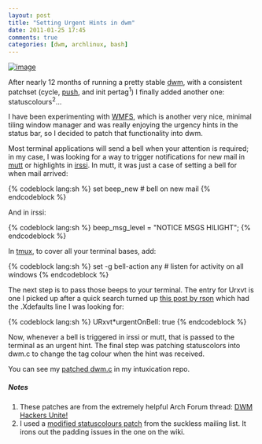 ```yaml
---
layout: post
title: "Setting Urgent Hints in dwm"
date: 2011-01-25 17:45
comments: true
categories: [dwm, archlinux, bash]
---
```

[![image](http://dl.dropbox.com/u/261312/Blog-images/dwm-urgent.png)](http://www.flickr.com/photos/jasonwryan/5379701719/#/photos/jasonwryan/5379701719/lightbox/ "Arch Linux: dwm with statuscolors patch")

After nearly 12 months of running a pretty stable
[dwm](http://dwm.suckless.org "dwm homepage"), with a consistent
patchset (cycle,
[push](http://dwm.suckless.org/patches/push "Push on suckless wiki"),
and init pertag<sup>1</sup>) I finally added another one:
statuscolours<sup>2</sup>…

I have been experimenting with
[WMFS](http://jasonwryan.com/blog/2010/12/26/wmfs-window-manager-from-scratch/ "My post on using WMFS"),
which is another very nice, minimal tiling window manager and was really
enjoying the urgency hints in the status bar, so I decided to patch that
functionality into dwm.

Most terminal applications will send a bell when your attention is
required; in my case, I was looking for a way to trigger notifications
for new mail in
[mutt](http://www.mutt.org/ "If you are using another mail user agent, you are doing it wrong...")
or highlights in [irssi](http://irssi.org/ "IRC client"). In mutt, it
was just a case of setting a bell for when mail arrived:

{% codeblock lang:sh %}
set beep_new             # bell on new mail
{% endcodeblock %}

And in irssi:

{% codeblock lang:sh %}
beep_msg_level = "NOTICE MSGS HILIGHT";
{% endcodeblock %}

In [tmux](http://tmux.sourceforge.net/ "terminal mulitplexer"), to cover
all your terminal bases, add:

{% codeblock lang:sh %}
set -g bell-action any # listen for activity on all windows
{% endcodeblock %}

The next step is to pass those beeps to your terminal. The entry for
Urxvt is one I picked up after a quick search turned up 
[this post by rson](http://rsontech.net/articles/2008/11/17/1/handling-urgency-hints "Post on reson.tech")
which had the .Xdefaults line I was looking for:

{% codeblock lang:sh %}
URxvt*urgentOnBell: true
{% endcodeblock %}

Now, whenever a bell is triggered in irssi or mutt, that is passed to
the terminal as an urgent hint. The final step was patching statuscolors
into dwm.c to change the tag colour when the hint was received.

You can see my 
[patched dwm.c](http://beta.intuxication.org/jasonwryan/archer/file/tip/Build/dwm/5.8.2-2.diff "dwm.c patched")
in my intuxication repo.

##### Notes
1. These patches are from the extremely helpful Arch Forum thread: 
<a href="https://bbs.archlinux.org/viewtopic.php?id=92895" title="Thread on Arch boards for dwm hackers">DWM Hackers Unite!</a>
2. I used a <a href="http://lists.suckless.org/dev/1011/6445.html" title="Dan Brown's patch">modified statuscolours patch</a>
from the suckless mailing list. It irons out the padding issues in the one on the wiki.
